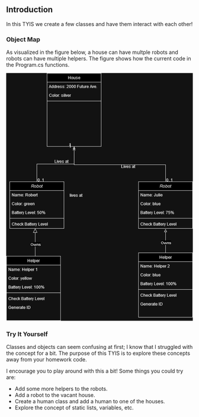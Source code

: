 ## Introduction
In this TYIS we create a few classes and have them interact with each other!

### Object Map

As visualized in the figure below, a house can have multple robots and robots can have multiple helpers. The figure shows how the current code in the Program.cs functions.

![alt text](assets/Untitled%20Diagram.drawio(3).png)


### Try It Yourself

Classes and objects can seem confusing at first; I know that I struggled with the concept for a bit. The purpose of this TYIS is to explore these concepts away from your homework code. 

I encourage you to play around with this a bit! Some things you could try are:
* Add some more helpers to the robots. 
* Add a robot to the vacant house.
* Create a human class and add a human to one of the houses.
* Explore the concept of static lists, variables, etc.